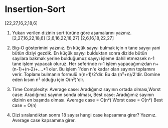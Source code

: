 # Insertion-Sort

[22,27,16,2,18,6]

1) Yukarı verilen dizinin sort türüne göre aşamalarını yazınız.
[2,27,16,22,18,6]
[2,6,16,22,18,27]
[2,6,16,18,22,27]

2) Big-O gösterimini yazınız.
En küçük sayıyı bulmak için n tane sayıyı yani bütün diziyi gezdik.
En küçük sayıyı bulduktan sonra dizide bütün sayılara bakmak yerine bulduğumuz sayıyı işleme dahil etmezsek n-1 tane işlem yapacak oluruz.
Her seferinde n-1 işlem yapacağımızdan n+(n-1)+(n-2)+....+1 olur. Bu işlem 1'den n'e kadar olan sayının toplamını verir. Toplamı bulmanın formulü n(n+1)/2'dir. Bu da (n²+n)/2'dir.
Domine eden kısım n² olduğu için O(n²)'dir.

3) Time Complexity: Average case: Aradığımız sayının ortada olması,Worst case: Aradığımız sayının sonda olması, Best case: Aradığımız sayının dizinin en başında olması.
Average case = O(n²)
Worst case = O(n²)
Best case = O(n)

4) Dizi sıralandıktan sonra 18 sayısı hangi case kapsamına girer? Yazınız.
Average case kapsamına girer.

